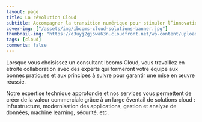 ```yaml
---
layout: page
title: La révolution Cloud
subtitle: Accompagner la transition numérique pour stimuler l’innovation de l'entreprise
cover-img: ["/assets/img/ibcoms-cloud-solutions-banner.jpg"]
thumbnail-img: "https://d3uyj2gj5wa63n.cloudfront.net/wp-content/uploads/2018/11/keycloack_spring_multitenant.png"
tags: [cloud]
comments: false 
---
```

Lorsque vous choisissez un consultant Ibcoms Cloud, vous travaillez en étroite collaboration avec des experts qui formeront votre équipe aux bonnes pratiques et aux principes à suivre pour garantir une mise en œuvre réussie.

Notre expertise technique approfondie et nos services vous permettent de créer de la valeur commerciale grâce à un large éventail de solutions cloud : infrastructure, modernisation des applications, gestion et analyse de données, machine learning, sécurité, etc.
